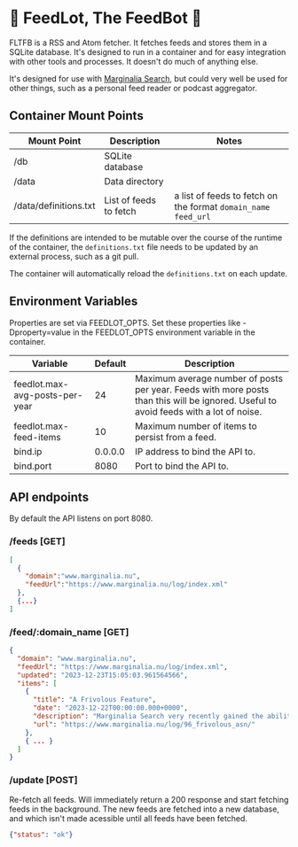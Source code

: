 # 🐄&nbsp;FeedLot, The FeedBot&nbsp;🤖

FLTFB is a RSS and Atom fetcher.  It fetches feeds and stores them in a SQLite database.  It's designed to run in
a container and for easy integration with other tools and processes.  It doesn't do much of anything else.  

It's designed for use with [Marginalia Search](https://search.marginalia.nu/), but could very well be used for other
things, such as a personal feed reader or podcast aggregator.

## Container Mount Points

Mount Point | Description | Notes
----------- | ----------- | ----
/db         | SQLite database | 
/data       | Data directory |
/data/definitions.txt | List of feeds to fetch | a list of feeds to fetch on the format `domain_name feed_url`

If the definitions are intended to be mutable over the course of the runtime of the container,
the `definitions.txt` file needs to be updated by an external process, such as a git pull.

The container will automatically reload the `definitions.txt` on each update.

## Environment Variables

Properties are set via FEEDLOT_OPTS. Set these properties like -Dproperty=value in the FEEDLOT_OPTS environment variable in the container.

| Variable | Default | Description |
| -------- |---------| ----------- |
feedlot.max-avg-posts-per-year | 24      | Maximum average number of posts per year.  Feeds with more posts than this will be ignored.  Useful to avoid feeds with a lot of noise.
feedlot.max-feed-items | 10      | Maximum number of items to persist from a feed.
bind.ip | 0.0.0.0 | IP address to bind the API to.
bind.port | 8080    | Port to bind the API to.

## API endpoints

By default the API listens on port 8080.

### /feeds [GET]

```json
[
  {
    "domain":"www.marginalia.nu",
    "feedUrl":"https://www.marginalia.nu/log/index.xml"
  }, 
  {...}
]
```

### /feed/:domain_name [GET]

```json
{
  "domain": "www.marginalia.nu",
  "feedUrl": "https://www.marginalia.nu/log/index.xml",
  "updated": "2023-12-23T15:05:03.961564566",
  "items": [
    {
      "title": "A Frivolous Feature",
      "date": "2023-12-22T00:00:00.000+0000",
      "description": "Marginalia Search very recently gained the ability to filter results by Autonomous System, not only searching by ASN but by the organization information for that AS. At a glance this seems like a somewhat frivolous feature, but it has interesting effects.",
      "url": "https://www.marginalia.nu/log/96_frivolous_asn/"
    },
    { ... }
  ]
}
```

### /update [POST]

Re-fetch all feeds.  Will immediately return a 200 response and 
start fetching feeds in the background.  The new feeds are fetched into
a new database, and which isn't made acessible until all feeds have 
been fetched.

```json
{"status": "ok"}
```
